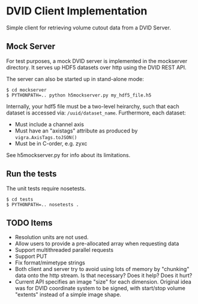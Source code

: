 DVID Client Implementation
==========================
Simple client for retrieving volume cutout data from a DVID Server.

Mock Server
-----------

For test purposes, a mock DVID server is implemented in the mockserver directory.
It serves up HDF5 datasets over http using the DVID REST API.

The server can also be started up in stand-alone mode:

    $ cd mockserver
    $ PYTHONPATH=.. python h5mockserver.py my_hdf5_file.h5

Internally, your hdf5 file must be a two-level heirarchy, such that each dataset is accessed via: `/uuid/dataset_name`.
Furthermore, each dataset:
- Must include a channel axis
- Must have an "axistags" attribute as produced by `vigra.AxisTags.toJSON()`
- Must be in C-order, e.g. zyxc

See h5mockserver.py for info about its limitations.

Run the tests
-------------
The unit tests require nosetests.

    $ cd tests
    $ PYTHONPATH=.. nosetests .

TODO Items
----------
- Resolution units are not used.
- Allow users to provide a pre-allocated array when requesting data
- Support multithreaded parallel requests
- Support PUT
- Fix format/mimetype strings
- Both client and server try to avoid using lots of memory by "chunking" data onto the http stream. Is that necessary?  Does it help?  Does it hurt?
- Current API specifies an image "size" for each dimension.  Original idea was for DVID coordinate system to be signed, with start/stop volume "extents" instead of a simple image shape.
